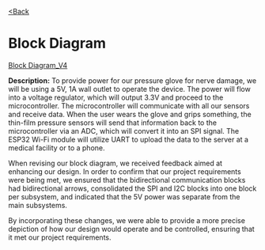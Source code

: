 
[<Back](https://team-208-github-io.github.io/egr314-team208.github.io/)

# Block Diagram

[Block Diagram_V4](https://user-images.githubusercontent.com/93965371/235585882-9bcac0f9-3372-46cd-b35b-27db9dcc84db.png)




**Description:**
To provide power for our pressure glove for nerve damage, we will be using a 5V, 1A wall outlet to operate the device. The power will flow into a voltage regulator, which will output 3.3V and proceed to the microcontroller. The microcontroller will communicate with all our sensors and receive data. When the user wears the glove and grips something, the thin-film pressure sensors will send that information back to the microcontroller via an ADC, which will convert it into an SPI signal. The ESP32 Wi-Fi module will utilize UART to upload the data to the server at a medical facility or to a phone. 

 When revising our block diagram, we received feedback aimed at enhancing our design. In order to confirm that our project requirements were being met, we ensured that the bidirectional communication blocks had bidirectional arrows, consolidated the SPI and I2C blocks into one block per subsystem, and indicated that the 5V power was separate from the main subsystems.

By incorporating these changes, we were able to provide a more precise depiction of how our design would operate and be controlled, ensuring that it met our project requirements.
